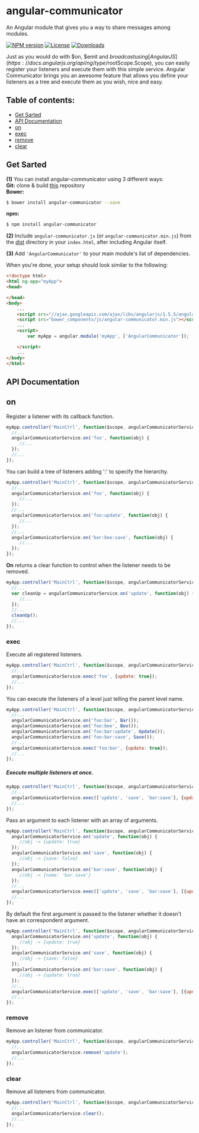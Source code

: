 angular-communicator
=====================
An Angular module that gives you a way to share messages among modules.

[![NPM version][npm-image]][npm-url]
[![License][license-image]][license-url]
[![Downloads][downloads-image]][downloads-url]

Just as you would do with $on, $emit and $broadcast using [AngularJS](https://docs.angularjs.org/api/ng/type/$rootScope.Scope), you can easily register your listeners and execute them with this simple service. Angular Communicator brings you an awesome feature that allows you define your listeners as a tree and execute them as you wish, nice and easy.

## Table of contents:
- [Get Sarted](#getstarted)
- [API Documentation](#api-documentation)
 - [on](#on)
 - [exec](#exec)
 - [remove](#remove)
 - [clear](#clear)

## Get Sarted
**(1)** You can install angular-communicator using 3 different ways:<br/>
**Git:**
clone & build [this](https://github.com/alanschlindvein/angular-communicator.git) repository<br/>
**Bower:**
```bash
$ bower install angular-communicator --save
```
**npm:**
```bash
$ npm install angular-communicator
```
**(2)** Include `angular-communicator.js` (or `angular-communicator.min.js`) from the [dist](https://github.com/alanschlindvein/angular-communicator/tree/master/dist) directory in your `index.html`, after including Angular itself.

**(3)** Add `'AngularCommunicator'` to your main module's list of dependencies.

When you're done, your setup should look similar to the following:

```html
<!doctype html>
<html ng-app="myApp">
<head>

</head>
<body>
    ...
    <script src="//ajax.googleapis.com/ajax/libs/angularjs/1.5.5/angular.min.js"></script>
    <script src="bower_components/js/angular-communicator.min.js"></script>
    ...
    <script>
        var myApp = angular.module('myApp', ['AngularCommunicator']);

    </script>
    ...
</body>
</html>
```
## API Documentation
## on
Register a listener with its callback function.  
```js
myApp.controller('MainCtrl', function($scope, angularCommunicatorService) {
  //...
  angularCommunicatorService.on('foo', function(obj) {
     //...
  });
  //...
});
```
You can build a tree of listeners adding ':' to specify the hierarchy.
```js
myApp.controller('MainCtrl', function($scope, angularCommunicatorService) {
  //...
  angularCommunicatorService.on('foo', function(obj) {
     //...
  });
  //...
  angularCommunicatorService.on('foo:update', function(obj) {
     //...
  });
  //...
  angularCommunicatorService.on('bar:bee:save', function(obj) {
     //...
  });
});
```
**On** returns a clear function to control when the listener needs to be removed.
```js
myApp.controller('MainCtrl', function($scope, angularCommunicatorService) {
  //...
  var cleanUp = angularCommunicatorService.on('update', function(obj) {
     //...
  });
  //...
  cleanUp();
  //...
});
```
### exec
Execute all registered listeners.
```js
myApp.controller('MainCtrl', function($scope, angularCommunicatorService) {
  //...
  angularCommunicatorService.exec('foo', {update: true});
  //...
});
```
You can execute the listeners of a level just telling the parent level name.
```js
myApp.controller('MainCtrl', function($scope, angularCommunicatorService) {
  //...
  angularCommunicatorService.on('foo:bar', Bar());
  angularCommunicatorService.on('foo:bee', Boo());
  angularCommunicatorService.on('foo:bar:update', Update());
  angularCommunicatorService.on('foo:bar:save', Save());
  //...
  angularCommunicatorService.exec('foo:bar', {update: true});
  //...
});
```

##### Execute multiple listeners at once.
```js
myApp.controller('MainCtrl', function($scope, angularCommunicatorService) {
  //...
  angularCommunicatorService.exec(['update', 'save', 'bar:save'], {update: true});
  //...
});
```
Pass an argument to each listener with an array of arguments.
```js
myApp.controller('MainCtrl', function($scope, angularCommunicatorService) {
  angularCommunicatorService.on('update', function(obj) {
     //obj -> {update: true}
  });
  angularCommunicatorService.on('save', function(obj) {
     //obj -> {save: false}
  });
  angularCommunicatorService.on('bar:save', function(obj) {
     //obj -> {name: 'bar.save'}
  });
  //...
  angularCommunicatorService.exec(['update', 'save', 'bar:save'], [{update: true}, {save: false}, {name: 'bar.save'}]);
  //...
});
```
By default the first argument is passed to the listener whether it doesn't have an correspondent argument.
```js
myApp.controller('MainCtrl', function($scope, angularCommunicatorService) {
  angularCommunicatorService.on('update', function(obj) {
     //obj -> {update: true}
  });
  angularCommunicatorService.on('save', function(obj) {
     //obj -> {save: false}
  });
  angularCommunicatorService.on('bar:save', function(obj) {
     //obj -> {update: true}
  });
  //...
  angularCommunicatorService.exec(['update', 'save', 'bar:save'], [{update: true}, {save: false}]);
  //...
});
```
### remove
Remove an listener from communicator.
```js
myApp.controller('MainCtrl', function($scope, angularCommunicatorService) {
  //...
  angularCommunicatorService.remove('update');
  //...
});
```
### clear
Remove all listeners from communicator.
```js
myApp.controller('MainCtrl', function($scope, angularCommunicatorService) {
  //...
  angularCommunicatorService.clear();
  //...
});
```

[npm-image]: https://img.shields.io/npm/v/angular-communicator.svg?style=flat-square
[npm-url]: https://npmjs.org/package/angular-communicator
[license-image]: http://img.shields.io/npm/l/angular-communicator.svg?style=flat-square
[license-url]: LICENSE
[downloads-image]: http://img.shields.io/npm/dm/angular-communicator.svg?style=flat-square
[downloads-url]: https://npmjs.org/package/angular-communicator
